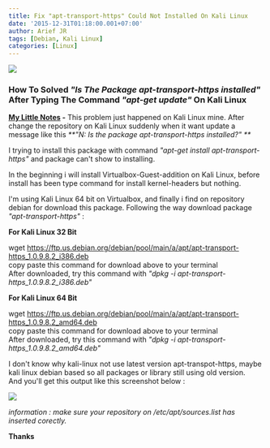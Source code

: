 ```yaml
---
title: Fix "apt-transport-https" Could Not Installed On Kali Linux
date: '2015-12-31T01:18:00.001+07:00'
author: Arief JR
tags: [Debian, Kali Linux]
categories: [Linux]
---
```


![](https://1.bp.blogspot.com/-wKiwBbyGmTE/VoQJ_GD2uQI/AAAAAAAACf0/YOJf8BU7b4k/s1600/Screenshot_20151230_201138.png)


### How To Solved _"Is The Package apt-transport-https installed"_ After Typing The Command _"apt-get update"_ On Kali Linux

**[My Little Notes](https://arief-jr.blogspot.com/search/label/Linux) -** This problem just happened on Kali Linux mine. After change the repository on Kali Linux suddenly when it want update a message like this _**"N: Is the package apt-transport-https installed?" **_  

I trying to install this package with command _"apt-get install apt-transport-https"_ and package can't show to installing.  

In the beginning i will install Virtualbox-Guest-addition on Kali Linux, before install has been type command for install kernel-headers but nothing.  

I'm using Kali Linux 64 bit on Virtualbox, and finally i find on repository debian for download this package. Following the way download package _"apt-transport-https"_ :  

**For Kali Linux 32 Bit**  

wget https://ftp.us.debian.org/debian/pool/main/a/apt/apt-transport-https_1.0.9.8.2_i386.deb  
copy paste this command for download above to your terminal  
After downloaded, try this command with _"dpkg -i apt-transport-https_1.0.9.8.2_i386.deb"_

**For Kali Linux 64 Bit**  

wget https://ftp.us.debian.org/debian/pool/main/a/apt/apt-transport-https_1.0.9.8.2_amd64.deb  
copy paste this command for download above to your terminal  
After downloaded, try this command with _"dpkg -i apt-transport-https_1.0.9.8.2_amd64.deb"_

I don't know why kali-linux not use latest version apt-transpot-https, maybe kali linux debian based so all packages or library still using old version.  
And you'll get this output like this screenshot below :  

![](https://4.bp.blogspot.com/-wD_8Qhd25oE/VoQdAhN9H0I/AAAAAAAACgE/weSKfCAJS5s/s1600/Screenshot_20151230_202150.png)

_information : make sure your repository on /etc/apt/sources.list has inserted corectly._  
  
**Thanks**